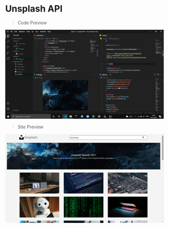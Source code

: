 # Unsplash API

>Code Preview

![codePreview](API-code.png)

>Site Preview

![sitePreview](API-site.png)
